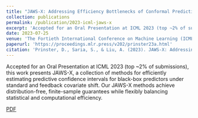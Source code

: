```yaml
---
title: "JAWS-X: Addressing Efficiency Bottlenecks of Conformal Prediction Under Standard and Feedback Covariate Shift"
collection: publications
permalink: /publication/2023-icml-jaws-x
excerpt: 'Accepted for an Oral Presentation at ICML 2023 (top ~2% of submissions), this work presents JAWS-X, a collection of methods for efficiently estimating predictive confidence intervals for black-box predictors under standard and feedback covariate shift. Our JAWS-X methods achieve distribution-free, finite-sample guarantees while flexibly balancing statistical and computational efficiency.'
date: 2023-07-25
venue: 'The Fortieth International Conference on Machine Learning (ICML)'
paperurl: 'https://proceedings.mlr.press/v202/prinster23a.html'
citation: 'Prinster, D., Saria, S., & Liu, A. (2023). JAWS-X: Addressing Efficiency Bottlenecks of Conformal Prediction Under Standard and Feedback Covariate Shift. In International Conference on Machine Learning. PMLR.'
---
```

Accepted for an Oral Presentation at ICML 2023 (top ~2% of submissions), this work presents JAWS-X, a collection of methods for efficiently estimating predictive confidence intervals for black-box predictors under standard and feedback covariate shift. Our JAWS-X methods achieve distribution-free, finite-sample guarantees while flexibly balancing statistical and computational efficiency.

[PDF](https://proceedings.mlr.press/v202/prinster23a/prinster23a.pdf)
